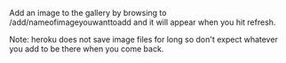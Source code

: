 Add an image to the gallery by browsing to /add/nameofimageyouwanttoadd and it will appear when you hit refresh. 

Note: heroku does not save image files for long so don't expect whatever you add to be there when you come back. 
